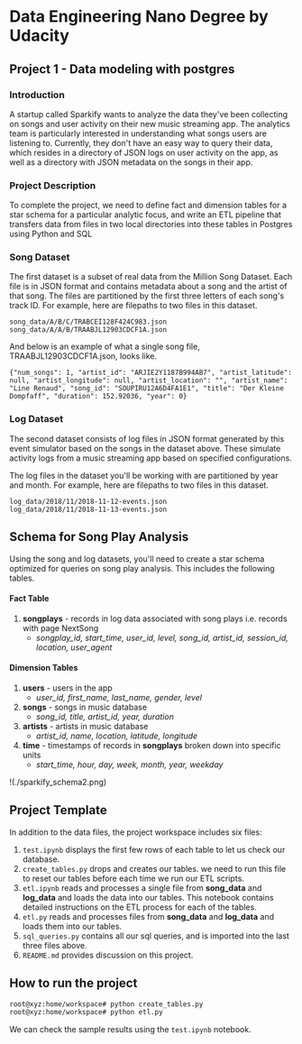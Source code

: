 # Data Engineering Nano Degree by Udacity
## Project 1 - Data modeling with postgres
### Introduction
A startup called Sparkify wants to analyze the data they've been collecting on songs and user activity on their new music streaming app. The analytics team is particularly interested in understanding what songs users are listening to. Currently, they don't have an easy way to query their data, which resides in a directory of JSON logs on user activity on the app, as well as a directory with JSON metadata on the songs in their app.
### Project Description
To complete the project, we need to define fact and dimension tables for a star schema for a particular analytic focus, and write an ETL pipeline that transfers data from files in two local directories into these tables in Postgres using Python and SQL
### Song Dataset
The first dataset is a subset of real data from the Million Song Dataset. Each file is in JSON format and contains metadata about a song and the artist of that song. The files are partitioned by the first three letters of each song's track ID. For example, here are filepaths to two files in this dataset.

```
song_data/A/B/C/TRABCEI128F424C983.json
song_data/A/A/B/TRAABJL12903CDCF1A.json
```
And below is an example of what a single song file, TRAABJL12903CDCF1A.json, looks like.

```
{"num_songs": 1, "artist_id": "ARJIE2Y1187B994AB7", "artist_latitude": null, "artist_longitude": null, "artist_location": "", "artist_name": "Line Renaud", "song_id": "SOUPIRU12A6D4FA1E1", "title": "Der Kleine Dompfaff", "duration": 152.92036, "year": 0}
```
### Log Dataset
The second dataset consists of log files in JSON format generated by this event simulator based on the songs in the dataset above. These simulate activity logs from a music streaming app based on specified configurations.

The log files in the dataset you'll be working with are partitioned by year and month. For example, here are filepaths to two files in this dataset.

```
log_data/2018/11/2018-11-12-events.json
log_data/2018/11/2018-11-13-events.json
```

## Schema for Song Play Analysis
Using the song and log datasets, you'll need to create a star schema optimized for queries on song play analysis. This includes the following tables.

#### Fact Table
1. **songplays** - records in log data associated with song plays i.e. records with page NextSong
   * _songplay_id, start_time, user_id, level, song_id, artist_id, session_id, location, user_agent_

#### Dimension Tables
1. **users** - users in the app
   * _user_id, first_name, last_name, gender, level_
2. **songs** - songs in music database
   * _song_id, title, artist_id, year, duration_
3. **artists** - artists in music database
   * _artist_id, name, location, latitude, longitude_
4. **time** - timestamps of records in **songplays** broken down into specific units
   * _start_time, hour, day, week, month, year, weekday_

!(./sparkify_schema2.png)

## Project Template
In addition to the data files, the project workspace includes six files:

1. `test.ipynb` displays the first few rows of each table to let us check our database.
2. `create_tables.py` drops and creates our tables. we need to run this file to reset our tables before each time we run our ETL scripts.
3. `etl.ipynb` reads and processes a single file from **song_data** and **log_data** and loads the data into our tables. This notebook contains detailed instructions on the ETL process for each of the tables.
4. `etl.py` reads and processes files from **song_data** and **log_data** and loads them into our tables.
5. `sql_queries.py` contains all our sql queries, and is imported into the last three files above.
6. `README.md` provides discussion on this project.

## How to run the project

```sh
root@xyz:home/workspace# python create_tables.py
root@xyz:home/workspace# python etl.py
```

We can check the sample results using the `test.ipynb` notebook.

